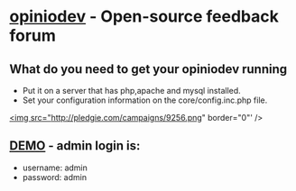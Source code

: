 [opiniodev](http://ajaxmasters.com/) - Open-source feedback forum
================================

What do you need to get your opiniodev running
---------------------------------------
* Put it on a server that has php,apache and mysql installed.
* Set your configuration information on the core/config.inc.php file.

<a href="http://www.pledgie.com/campaigns/9256"><img src="http://pledgie.com/campaigns/9256.png" border="0"' /></a>

[DEMO](http://ajaxmasters.com/development/feedback-forum/) - admin login is: 
---------------------------------------
* username: admin
* password: admin